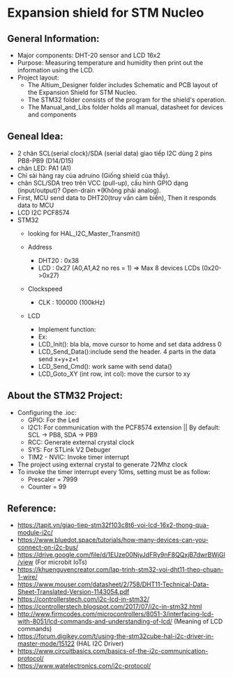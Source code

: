# Expansion shield for STM Nucleo

## General Information:
- Major components: DHT-20 sensor and LCD 16x2
- Purpose: Measuring temperature and humidity then print out the information using the LCD.
- Project layout:
  - The Altium_Designer folder includes Schematic and PCB layout of the Expansion Shield for STM Nucleo.
  - The STM32 folder consists of the program for the shield's operation.
  - The Manual_and_Libs folder holds all manual, datasheet for devices and components

## Geneal Idea:
- 2 chân SCL(serial clock)/SDA (serial data) giao tiếp I2C dùng 2 pins PB8-PB9 (D14/D15)
- chân LED: PA1 (A1)
- Chỉ sài hàng ray của adruino (Giống shield của thầy).
- chân SCL/SDA treo trên VCC (pull-up), cấu hình GPIO dạng (input/output)? Open-drain *(Không phải analog).
- First, MCU send data to DHT20(truy vấn cảm biến), Then it responds data to MCU
- LCD I2C PCF8574
- STM32
  - looking for HAL_I2C_Master_Transmit()

  - Address 
  	- DHT20	:	0x38
	-  LCD	:	0x27 (A0,A1,A2 no res = 1) =>	Max 8 devices LCDs (0x20->0x27)
  - Clockspeed
	-  CLK 	:	100000 (100kHz)	

  - LCD
	- Implement function:
	- Ex:
	- LCD_Init(): bla bla, move cursor to home and set data address 0
	- LCD_Send_Data():include send the header. 4 parts in the data send x+y+z+t
	- LCD_Send_Cmd():	work same with send data()
	- LCD_Goto_XY (int row, int col): move the cursor to xy
		    
## About the STM32 Project:
- Configuring the .ioc:
  - GPIO: For the Led 
  - I2C1: For communication with the PCF8574 extension || By default: SCL -> PB8, SDA -> PB9
  - RCC: Generate external crystal clock
  - SYS: For STLink V2 Debuger
  - TIM2 - NVIC: Invoke timer interrupt
- The project using external crystal to generate 72Mhz clock
- To invoke the timer interrupt every 10ms, setting must be as follow:
  - Prescaler = 7999
  - Counter = 99

## Reference:
- https://tapit.vn/giao-tiep-stm32f103c8t6-voi-lcd-16x2-thong-qua-module-i2c/
- https://www.bluedot.space/tutorials/how-many-devices-can-you-connect-on-i2c-bus/
- https://drive.google.com/file/d/1EUze00NjyJdFRy9nF8QQxjB7dwrBWjGl/view (For microbit IoTs)
- https://khuenguyencreator.com/lap-trinh-stm32-voi-dht11-theo-chuan-1-wire/
- https://www.mouser.com/datasheet/2/758/DHT11-Technical-Data-Sheet-Translated-Version-1143054.pdf
- https://controllerstech.com/i2c-lcd-in-stm32/
- https://controllerstech.blogspot.com/2017/07/i2c-in-stm32.html
- http://www.firmcodes.com/microcontrollers/8051-3/interfacing-lcd-with-8051/lcd-commands-and-understanding-of-lcd/ (Meaning of LCD commands)
- https://forum.digikey.com/t/using-the-stm32cube-hal-i2c-driver-in-master-mode/15122 (HAL I2C Driver)
- https://www.circuitbasics.com/basics-of-the-i2c-communication-protocol/
- https://www.watelectronics.com/i2c-protocol/
